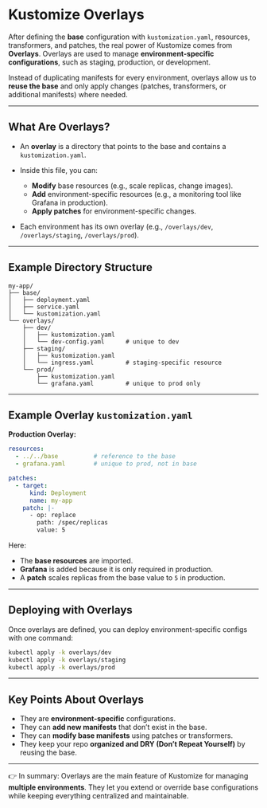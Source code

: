 # Kustomize Overlays

After defining the **base** configuration with `kustomization.yaml`, resources, transformers, and patches, the real power of Kustomize comes from **Overlays**.
Overlays are used to manage **environment-specific configurations**, such as staging, production, or development.

Instead of duplicating manifests for every environment, overlays allow us to **reuse the base** and only apply changes (patches, transformers, or additional manifests) where needed.

---

## What Are Overlays?

* An **overlay** is a directory that points to the base and contains a `kustomization.yaml`.
* Inside this file, you can:

  * **Modify** base resources (e.g., scale replicas, change images).
  * **Add** environment-specific resources (e.g., a monitoring tool like Grafana in production).
  * **Apply patches** for environment-specific changes.
* Each environment has its own overlay (e.g., `/overlays/dev`, `/overlays/staging`, `/overlays/prod`).

---

## Example Directory Structure

```
my-app/
├── base/
│   ├── deployment.yaml
│   ├── service.yaml
│   └── kustomization.yaml
└── overlays/
    ├── dev/
    │   ├── kustomization.yaml
    │   └── dev-config.yaml      # unique to dev
    ├── staging/
    │   ├── kustomization.yaml
    │   └── ingress.yaml         # staging-specific resource
    └── prod/
        ├── kustomization.yaml
        └── grafana.yaml         # unique to prod only
```

---

## Example Overlay `kustomization.yaml`

**Production Overlay:**

```yaml
resources:
  - ../../base          # reference to the base
  - grafana.yaml        # unique to prod, not in base

patches:
  - target:
      kind: Deployment
      name: my-app
    patch: |-
      - op: replace
        path: /spec/replicas
        value: 5
```

Here:

* The **base resources** are imported.
* **Grafana** is added because it is only required in production.
* A **patch** scales replicas from the base value to `5` in production.

---

## Deploying with Overlays

Once overlays are defined, you can deploy environment-specific configs with one command:

```bash
kubectl apply -k overlays/dev
kubectl apply -k overlays/staging
kubectl apply -k overlays/prod
```

---

## Key Points About Overlays

* They are **environment-specific** configurations.
* They can **add new manifests** that don’t exist in the base.
* They can **modify base manifests** using patches or transformers.
* They keep your repo **organized and DRY (Don’t Repeat Yourself)** by reusing the base.

---

👉 In summary: Overlays are the main feature of Kustomize for managing **multiple environments**.
They let you extend or override base configurations while keeping everything centralized and maintainable.
